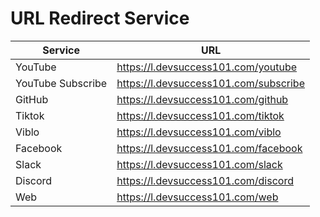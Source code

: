 # URL Redirect Service

| Service           | URL                                   |
| ----------------- | ------------------------------------- |
| YouTube           | https://l.devsuccess101.com/youtube   |
| YouTube Subscribe | https://l.devsuccess101.com/subscribe |
| GitHub            | https://l.devsuccess101.com/github    |
| Tiktok            | https://l.devsuccess101.com/tiktok    |
| Viblo             | https://l.devsuccess101.com/viblo     |
| Facebook          | https://l.devsuccess101.com/facebook  |
| Slack             | https://l.devsuccess101.com/slack     |
| Discord           | https://l.devsuccess101.com/discord   |
| Web               | https://l.devsuccess101.com/web       |
